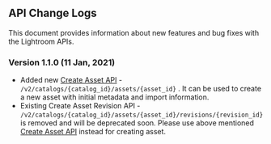 ## API Change Logs
This document provides information about new features and bug fixes with the Lightroom APIs.

### Version 1.1.0 (11 Jan, 2021)
- Added new <a href="https://www.stage.adobe.io/apis/creativecloud/lightroom/apidocs.html#/assets/createAsset" target="_blank">Create Asset API</a> - `/v2/catalogs/{catalog_id}/assets/{asset_id}` . It can be used to create a new asset with initial metadata and import information.
- Existing Create Asset Revision API - `/v2/catalogs/{catalog_id}/assets/{asset_id}/revisions/{revision_id}` is removed and will be deprecated soon. Please use above mentioned <a href="https://www.stage.adobe.io/apis/creativecloud/lightroom/apidocs.html#/assets/createAsset" target="_blank">Create Asset API</a> instead for creating asset.